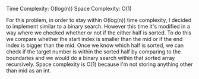 Time Complexity: O(log(n))
Space Complexity: O(1)

For this problem, in order to stay within O(log(n)) time complexity, I decided to implement similar to a binary search. However this time it's modified in a way where we checked whether or not if the either half is sorted. To do this we compare whether the start index is smaller than the mid or if the end index is bigger than the mid. Once we know which half is sorted, we can check if the target number is within the sorted half by comparing to the boundaries and we would do a binary search within that sorted array recursively. Space complexity is O(1) because I'm not storing anything other than mid as an int.
